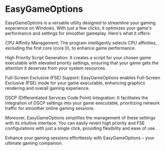# EasyGameOptions

EasyGameOptions is a versatile utility designed to streamline your gaming experience on Windows. With just a few clicks, it optimizes your game's performance and settings for smoother gameplay. Here's what it offers:

CPU Affinity Management: The program intelligently selects CPU affinities, excluding the first core (core 0), to enhance game performance.

High Priority Script Generation: It creates a script for your chosen game executable with elevated priority settings, ensuring that your game gets the attention it deserves from your system resources.

Full-Screen Exclusive (FSE) Support: EasyGameOptions enables Full-Screen Exclusive (FSE) mode for your game executable, enhancing graphics rendering and overall gaming experience.

DSCP (Differentiated Services Code Point) Integration: It facilitates the integration of DSCP settings into your game executable, prioritizing network traffic for smoother online gaming sessions.

Moreover, EasyGameOptions simplifies the management of these settings with its intuitive interface. You can easily revert high priority and FSE configurations with just a single click, providing flexibility and ease of use.

Enhance your gaming sessions effortlessly with EasyGameOptions – your ultimate gaming companion.
